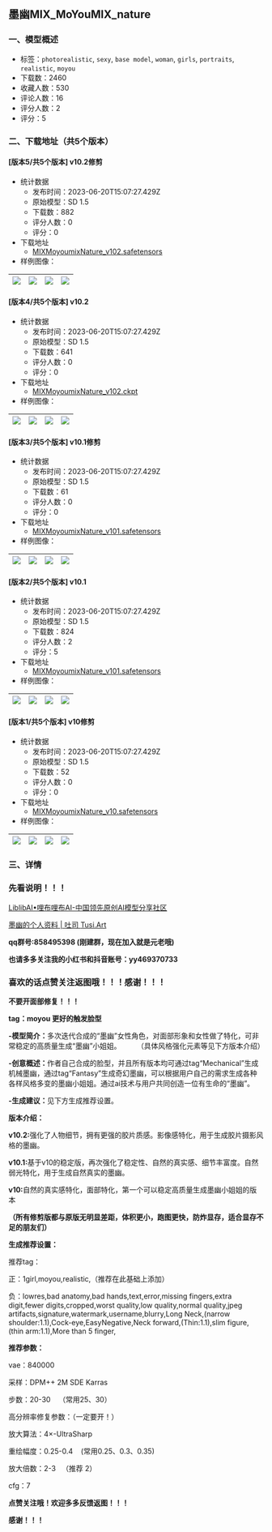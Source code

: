 ## 墨幽MIX_MoYouMIX_nature
### 一、模型概述

- 标签：`photorealistic`, `sexy`, `base model`, `woman`, `girls`, `portraits`, `realistic`, `moyou`
- 下载数：2460
- 收藏人数：530
- 评论人数：16
- 评分人数：2
- 评分：5

### 二、下载地址（共5个版本）

#### [版本5/共5个版本] v10.2修剪

- 统计数据
  - 发布时间：2023-06-20T15:07:27.429Z
  - 原始模型：SD 1.5
  - 下载数：882
  - 评分人数：0
  - 评分：0
- 下载地址
  - [MIXMoyoumixNature_v102.safetensors](https://civitai.com/api/download/models/100310)
- 样例图像：

| <img src="https://image.civitai.com/xG1nkqKTMzGDvpLrqFT7WA/fdc0aed6-7688-4abe-833a-b857d4b03daa/width=450/1234407.jpeg" /> | <img src="https://image.civitai.com/xG1nkqKTMzGDvpLrqFT7WA/e84d83e9-89e9-4294-a549-97e6ede2040a/width=450/1234433.jpeg" /> | <img src="https://image.civitai.com/xG1nkqKTMzGDvpLrqFT7WA/86956b79-1f8a-4bb8-a6df-1510b17e5261/width=450/1220779.jpeg" /> | <img src="https://image.civitai.com/xG1nkqKTMzGDvpLrqFT7WA/fb642aea-2b4d-4ffc-b1d4-fea4d94f98af/width=450/1220781.jpeg" /> |
| ---- | ---- | ---- | ---- |

#### [版本4/共5个版本] v10.2

- 统计数据
  - 发布时间：2023-06-20T15:07:27.429Z
  - 原始模型：SD 1.5
  - 下载数：641
  - 评分人数：0
  - 评分：0
- 下载地址
  - [MIXMoyoumixNature_v102.ckpt](https://civitai.com/api/download/models/99201)
- 样例图像：

| <img src="https://image.civitai.com/xG1nkqKTMzGDvpLrqFT7WA/17f89edc-2480-479e-ad21-627f1fb19965/width=450/1202557.jpeg" /> | <img src="https://image.civitai.com/xG1nkqKTMzGDvpLrqFT7WA/a312016c-fe62-45e6-9990-e859d94b1116/width=450/1202156.jpeg" /> | <img src="https://image.civitai.com/xG1nkqKTMzGDvpLrqFT7WA/1952b664-ef0e-4b9f-892a-21403bb506c7/width=450/1202155.jpeg" /> | <img src="https://image.civitai.com/xG1nkqKTMzGDvpLrqFT7WA/e36ed86a-4d80-4a00-abfd-3abc0f42e09c/width=450/1202154.jpeg" /> |
| ---- | ---- | ---- | ---- |

#### [版本3/共5个版本] v10.1修剪

- 统计数据
  - 发布时间：2023-06-20T15:07:27.429Z
  - 原始模型：SD 1.5
  - 下载数：61
  - 评分人数：0
  - 评分：0
- 下载地址
  - [MIXMoyoumixNature_v101.safetensors](https://civitai.com/api/download/models/100293)
- 样例图像：

| <img src="https://image.civitai.com/xG1nkqKTMzGDvpLrqFT7WA/a9735f7b-273f-4519-a67c-1bdbf8c43edf/width=450/1220385.jpeg" /> | <img src="https://image.civitai.com/xG1nkqKTMzGDvpLrqFT7WA/cb1150af-2b6f-4afc-8d35-f86616a11f9c/width=450/1220387.jpeg" /> | <img src="https://image.civitai.com/xG1nkqKTMzGDvpLrqFT7WA/4dcd5511-7724-48b6-8561-c2db9088c1d2/width=450/1220388.jpeg" /> | <img src="https://image.civitai.com/xG1nkqKTMzGDvpLrqFT7WA/763ea85f-d757-43f5-b151-a92b8f52bea5/width=450/1220386.jpeg" /> |
| ---- | ---- | ---- | ---- |

#### [版本2/共5个版本] v10.1

- 统计数据
  - 发布时间：2023-06-20T15:07:27.429Z
  - 原始模型：SD 1.5
  - 下载数：824
  - 评分人数：2
  - 评分：5
- 下载地址
  - [MIXMoyoumixNature_v101.safetensors](https://civitai.com/api/download/models/95102)
- 样例图像：

| <img src="https://image.civitai.com/xG1nkqKTMzGDvpLrqFT7WA/d133da67-fc73-4e23-ba82-892e051bd215/width=450/1154800.jpeg" /> | <img src="https://image.civitai.com/xG1nkqKTMzGDvpLrqFT7WA/5d1dd3e1-51c6-4502-be6c-f7007e7a16a0/width=450/1155007.jpeg" /> | <img src="https://image.civitai.com/xG1nkqKTMzGDvpLrqFT7WA/1404eba0-cd47-4504-b968-3ba8b7f74389/width=450/1155005.jpeg" /> | <img src="https://image.civitai.com/xG1nkqKTMzGDvpLrqFT7WA/5726ab41-479f-4259-8502-eda2a60bb3b8/width=450/1155008.jpeg" /> |
| ---- | ---- | ---- | ---- |

#### [版本1/共5个版本] v10修剪

- 统计数据
  - 发布时间：2023-06-20T15:07:27.429Z
  - 原始模型：SD 1.5
  - 下载数：52
  - 评分人数：0
  - 评分：0
- 下载地址
  - [MIXMoyoumixNature_v10.safetensors](https://civitai.com/api/download/models/100260)
- 样例图像：

| <img src="https://image.civitai.com/xG1nkqKTMzGDvpLrqFT7WA/cfa98b27-3cf6-46ad-96bf-57ff1774ad94/width=450/1220048.jpeg" /> | <img src="https://image.civitai.com/xG1nkqKTMzGDvpLrqFT7WA/afe5f1e6-6e2e-4ee0-8293-86ddfc9766e9/width=450/1220052.jpeg" /> | <img src="https://image.civitai.com/xG1nkqKTMzGDvpLrqFT7WA/0619ce0c-e073-41c8-9808-b8452c928e85/width=450/1220051.jpeg" /> | <img src="https://image.civitai.com/xG1nkqKTMzGDvpLrqFT7WA/01c1150b-72e3-45c7-b778-b74cc2a3ed02/width=450/1220050.jpeg" /> |
| ---- | ---- | ---- | ---- |


### 三、详情
<h3 id="heading-4"><strong><span>先看说明！！！</span></strong></h3><p><a target="_blank" rel="ugc" href="https://www.liblibai.com/#/user/15394">LiblibAI•哩布哩布AI-中国领先原创AI模型分享社区</a></p><p><a target="_blank" rel="ugc" href="https://tusi.art/u/602136711048208740">墨幽的个人资料 | 吐司 </a><a target="_blank" rel="ugc" href="http://Tusi.Art">Tusi.Art</a></p><p><strong>qq群号:858495398 (刚建群，现在加入就是元老哦)</strong></p><p><strong>也请多多关注我的小红书和抖音账号：yy469370733</strong></p><h3 id="heading-5"><strong>喜欢的话点赞关注<span>返图</span>哦！！！感谢！！！</strong></h3><p><strong><span>不要开面部修复！！！</span></strong></p><p><strong>tag：moyou 更好的触发脸型</strong></p><p><strong>-模型简介：</strong>多次迭代合成的“墨幽”女性角色，对面部形象和女性做了特化，可非常稳定的高质量生成“墨幽”小姐姐。        （具体风格强化元素等见下方版本介绍）</p><p><strong>-创意概述：</strong>作者自己合成的脸型，并且所有版本均可通过tag“Mechanical”生成机械墨幽，通过tag“Fantasy”生成奇幻墨幽，可以根据用户自己的需求生成各种各样风格多变的墨幽小姐姐。通过ai技术与用户共同创造一位有生命的“墨幽”。</p><p><strong>-生成建议：</strong>见下方生成推荐设置。</p><p><strong>版本介绍：</strong></p><p><strong>v10.2:</strong>强化了人物细节，拥有更强的胶片质感。影像感特化，用于生成胶片摄影风格的墨幽。</p><p><strong>v10.1:</strong>基于v10的稳定版，再次强化了稳定性、自然的真实感、细节丰富度。自然弱光特化，用于生成自然真实的墨幽。</p><p><strong>v10:</strong>自然的真实感特化，面部特化，第一个可以稳定高质量生成墨幽小姐姐的版本</p><p><strong>（所有修剪版都与原版无明显差距，体积更小，跑图更快，防炸显存，适合显存不足的朋友们）</strong></p><p><strong><span>生成推荐设置：</span></strong></p><p>推荐tag：</p><p>正：1girl,moyou,realistic,（推荐在此基础上添加）</p><p>负：lowres,bad anatomy,bad hands,text,error,missing fingers,extra digit,fewer digits,cropped,worst quality,low quality,normal quality,jpeg artifacts,signature,watermark,username,blurry,Long Neck,(narrow shoulder:1.1),Cock-eye,EasyNegative,Neck forward,(Thin:1.1),slim figure,(thin arm:1.1),More than 5 finger,</p><p><strong>推荐参数：</strong></p><p>vae：840000</p><p>采样：DPM++ 2M SDE Karras</p><p>步数：20-30    （常用25、30）</p><p>高分辨率修复参数：（一定要开！）</p><p>放大算法：4×-UltraSharp</p><p>重绘幅度：0.25-0.4    (常用0.25、0.3、0.35)</p><p>放大倍数：2-3   （推荐 2）</p><p>cfg：7</p><p><strong>点赞关注哦！欢迎多多反馈返图！！！</strong></p><p><strong>感谢！！！</strong></p>